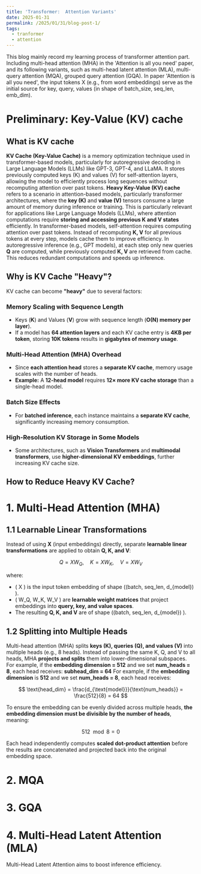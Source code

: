 ```yaml
---
title: 'Transformer:  Attention Variants'
date: 2025-01-31
permalink: /2025/01/31/blog-post-1/
tags:
  - tranformer
  - attention
---
```


This blog mainly record my learning process of transformer attention part. Including multi-head attention (MHA) in the 'Attention is all you need' paper, and its following variants, 
such as multi-head latent attention (MLA), multi-query attention (MQA), grouped query attention (GQA). In paper 'Attention is all you need', the input tokens X (e.g., from word embeddings) serve as the initial source for key, query, values (in shape of batch_size, seq_len, emb_dim). 

# Preliminary: Key-Value (KV) cache

## What is KV cache
**KV Cache (Key-Value Cache)** is a memory optimization technique used in transformer-based models, particularly for autoregressive decoding in Large Language Models (LLMs) like GPT-3, GPT-4, and LLaMA. It stores previously computed keys (K) and values (V) for self-attention layers, allowing the model to efficiently process long sequences without recomputing attention over past tokens.
**Heavy Key-Value (KV) cache** refers to a scenario in attention-based models, particularly transformer architectures, where the **key (K)** and **value (V)** tensors consume a large amount of memory during inference or training. This is particularly relevant for applications like Large Language Models (LLMs), where attention computations require **storing and accessing previous K and V states** efficiently.
In transformer-based models, self-attention requires computing attention over past tokens. Instead of recomputing **K, V** for all previous tokens at every step, models cache them to improve efficiency. In autoregressive inference (e.g., GPT models), at each step only new queries **Q** are computed, while previously computed **K, V** are retrieved from cache. This reduces redundant computations and speeds up inference.

## Why is KV Cache "Heavy"?

KV cache can become **"heavy"** due to several factors:

### **Memory Scaling with Sequence Length**
- Keys (**K**) and Values (**V**) grow with sequence length (**O(N) memory per layer**).
- If a model has **64 attention layers** and each KV cache entry is **4KB per token**, storing **10K tokens** results in **gigabytes of memory usage**.

### **Multi-Head Attention (MHA) Overhead**
- Since **each attention head** stores a **separate KV cache**, memory usage scales with the number of heads.
- **Example:** A **12-head model** requires **12× more KV cache storage** than a single-head model.

### **Batch Size Effects**
- For **batched inference**, each instance maintains a **separate KV cache**, significantly increasing memory consumption.

### **High-Resolution KV Storage in Some Models**
- Some architectures, such as **Vision Transformers** and **multimodal transformers**, use **higher-dimensional KV embeddings**, further increasing KV cache size.




## How to Reduce Heavy KV Cache?

# 1. Multi-Head Attention (MHA)
## 1.1 Learnable Linear Transformations

Instead of using **X** (input embeddings) directly, separate **learnable linear transformations** are applied to obtain **Q, K, and V**:

$$
Q = X W_Q, \quad K = X W_K, \quad V = X W_V
$$

where:
- \( X \) is the input token embedding of shape \((batch, seq\_len, d_{model}) \).
- \( W_Q, W_K, W_V \) are **learnable weight matrices** that project embeddings into **query, key, and value spaces**.
- The resulting **Q, K, and V** are of shape \((batch, seq\_len, d_{model}) \).

  
## 1.2 Splitting into Multiple Heads
Multi-head attention (MHA) splits **keys (K), queries (Q), and values (V)** into multiple heads (e.g., 8 heads). Instead of passing the same K, Q, and V to all heads, MHA **projects and splits** them into lower-dimensional subspaces. For example, if the **embedding dimension = 512** and we set **num_heads = 8**, each head receives: **subhead_dim = 64**
For example, if the **embedding dimension** is **512** and we set **num_heads = 8**, each head receives:

$$
\text{head_dim} = \frac{d_{\text{model}}}{\text{num_heads}} = \frac{512}{8} = 64
$$

To ensure the embedding can be evenly divided across multiple heads, **the embedding dimension must be divisible by the number of heads**, meaning:

$$
512 \mod 8 = 0
$$

Each head independently computes **scaled dot-product attention** before the results are concatenated and projected back into the original embedding space.





# 2.  MQA


# 3.  GQA

# 4. Multi-Head Latent Attention (MLA)
Multi-Head Latent Attention aims to boost inference efficiency. 


